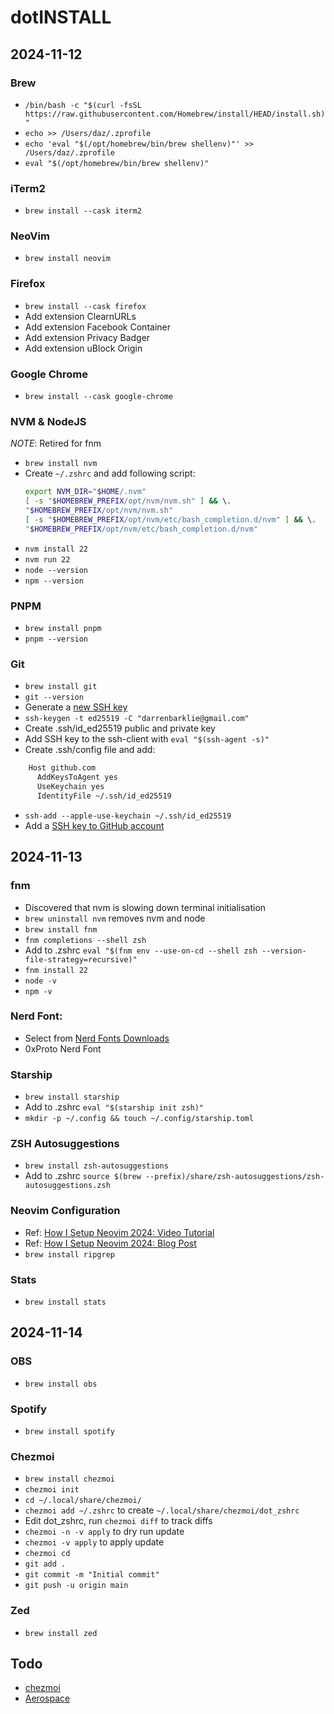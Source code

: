 # dotINSTALL

## 2024-11-12

### Brew

- `/bin/bash -c "$(curl -fsSL https://raw.githubusercontent.com/Homebrew/install/HEAD/install.sh)"`
- `echo >> /Users/daz/.zprofile`
- `echo 'eval "$(/opt/homebrew/bin/brew shellenv)"' >> /Users/daz/.zprofile`
- `eval "$(/opt/homebrew/bin/brew shellenv)"`

### iTerm2

- `brew install --cask iterm2`

### NeoVim

- `brew install neovim` 

### Firefox

- `brew install --cask firefox`
- Add extension ClearnURLs
- Add extension Facebook Container
- Add extension Privacy Badger
- Add extension uBlock Origin

### Google Chrome

- `brew install --cask google-chrome`

### NVM & NodeJS

_NOTE_: Retired for fnm

- `brew install nvm`
- Create `~/.zshrc` and add following script:
    ```zsh
    export NVM_DIR="$HOME/.nvm"
    [ -s "$HOMEBREW_PREFIX/opt/nvm/nvm.sh" ] && \.
    "$HOMEBREW_PREFIX/opt/nvm/nvm.sh"
    [ -s "$HOMEBREW_PREFIX/opt/nvm/etc/bash_completion.d/nvm" ] && \.
    "$HOMEBREW_PREFIX/opt/nvm/etc/bash_completion.d/nvm"
    ```
- `nvm install 22`
- `nvm run 22`
- `node --version`
- `npm --version`

### PNPM

- `brew install pnpm`
- `pnpm --version`

### Git

- `brew install git`
- `git --version`
- Generate a [new SSH key](https://docs.github.com/en/authentication/connecting-to-github-with-ssh/generating-a-new-ssh-key-and-adding-it-to-the-ssh-agent#generating-a-new-ssh-key)
- `ssh-keygen -t ed25519 -C "darrenbarklie@gmail.com"`
- Create .ssh/id_ed25519 public and private key
- Add SSH key to the ssh-client with `eval "$(ssh-agent -s)"`
- Create .ssh/config file and add:
```zsh
    Host github.com
      AddKeysToAgent yes
      UseKeychain yes
      IdentityFile ~/.ssh/id_ed25519
```
- `ssh-add --apple-use-keychain ~/.ssh/id_ed25519`
- Add a [SSH key to GitHub account](https://docs.github.com/en/authentication/connecting-to-github-with-ssh/adding-a-new-ssh-key-to-your-github-account)


## 2024-11-13

### fnm

- Discovered that nvm is slowing down terminal initialisation
- `brew uninstall nvm` removes nvm and node
- `brew install fnm`
- `fnm completions --shell zsh`
- Add to .zshrc `eval "$(fnm env --use-on-cd --shell zsh --version-file-strategy=recursive)"`
- `fnm install 22`
- `node -v`
- `npm -v`


### Nerd Font: 

- Select from [Nerd Fonts Downloads](https://www.nerdfonts.com/font-downloads)
- 0xProto Nerd Font

### Starship

- `brew install starship`
- Add to .zshrc `eval "$(starship init zsh)"`
- `mkdir -p ~/.config && touch ~/.config/starship.toml`

### ZSH Autosuggestions

- `brew install zsh-autosuggestions`
- Add to .zshrc `source $(brew --prefix)/share/zsh-autosuggestions/zsh-autosuggestions.zsh`

### Neovim Configuration

- Ref: [How I Setup Neovim 2024: Video Tutorial](https://www.youtube.com/watch?v=6pAG3BHurdM)
- Ref: [How I Setup Neovim 2024: Blog Post](https://www.josean.com/posts/how-to-setup-neovim-2024)
- `brew install ripgrep` 

### Stats

- `brew install stats`

## 2024-11-14

### OBS

- `brew install obs`

### Spotify

- `brew install spotify`

### Chezmoi

- `brew install chezmoi`
- `chezmoi init`
- `cd ~/.local/share/chezmoi/`
- `chezmoi add ~/.zshrc` to create `~/.local/share/chezmoi/dot_zshrc`
- Edit dot_zshrc, run `chezmoi diff` to track diffs
- `chezmoi -n -v apply` to dry run update
- `chezmoi -v apply` to apply update
- `chezmoi cd`
- `git add .`
- `git commit -m "Initial commit"`
- `git push -u origin main`

### Zed

- `brew install zed`


## Todo

- [chezmoi](https://www.chezmoi.io/)
- [Aerospace](https://nikitabobko.github.io/AeroSpace/guide)

